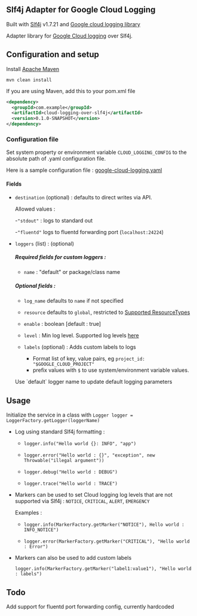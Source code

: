 ## Slf4j Adapter for Google Cloud Logging

Built with [Slf4j](https://www.slf4j.org/) v1.7.21 and 
[Google cloud logging library](https://github.com/GoogleCloudPlatform/google-cloud-java/tree/master/google-cloud-logging)

Adapter library for [Google Cloud logging](https://cloud.google.com/logging/docs/view/logs_viewer_v2) over Slf4j.


## Configuration and setup
Install [Apache Maven](https://maven.apache.org/) <p>
`mvn clean install`

If you are using Maven, add this to your pom.xml file
```xml
<dependency>
  <groupId>com.example</groupId>
  <artifactId>cloud-logging-over-slf4j</artifactId>
  <version>0.1.0-SNAPSHOT</version>
</dependency>
```

### Configuration file
Set system property or environment variable `CLOUD_LOGGING_CONFIG` to the absolute path of .yaml configuration file. <p>
Here is a sample configuration file : [google-cloud-logging.yaml](src/test/resources/google-cloud-logging.yaml)<p>

#### Fields
- `destination` (optional) : defaults to direct writes via API. <p>
Allowed values : <p>
 -`"stdout"` : logs to standard out <p>
 -`"fluentd"` logs to fluentd forwarding port (`localhost:24224`)
 
- `loggers` (list) : (optional)
  ##### Required fields for custom loggers : 
  - `name` : "default" or package/class name
  ##### Optional fields : 
  - `log_name` defaults to `name` if not specified <p>
  - `resource` defaults to `global`, restricted to 
  [Supported ResourceTypes](https://cloud.google.com/logging/docs/api/v2/resource-list)<p>
  - `enable`  : boolean [default : true] <p>
  - `level` : Min log level. Supported log levels [here](https://www.slf4j.org/api/org/apache/commons/logging/Log.html)<p>
  - `labels` (optional) : Adds custom labels to logs <p>
     - Format list of key, value pairs, eg `project_id: "$GOOGLE_CLOUD_PROJECT"`
     - prefix values with `$` to use system/environment variable values. 
   <p> Use `default` logger name to update default logging parameters <p>

## Usage
Initialize the service in a class with
`Logger logger = LoggerFactory.getLogger(loggerName)`

- Log using standard Slf4j formatting : <p>
  - `logger.info("Hello world {}: INFO", "app")` <p>
  - `logger.error("Hello world : {}", "exception", new Throwable("illegal argument"))` <p>
  - `logger.debug("Hello world : DEBUG")` <p>
  - `logger.trace("Hello world : TRACE")` <p>
  
 - Markers can be used to set Cloud logging log levels that are not supported via Slf4j 
    : `NOTICE`, `CRITICAL`, `ALERT`, `EMERGENCY`<p>
    Examples : <p>
    - `logger.info(MarkerFactory.getMarker("NOTICE"), Hello world : INFO_NOTICE")` <p>
    - `logger.error(MarkerFactory.getMarker("CRITICAL"), "Hello world : Error")` <p>
 
 - Markers can also be used to add custom labels <p>
 `logger.info(MarkerFactory.getMarker("label1:value1"), "Hello world : labels")` <p>


## Todo
<p> Add support for fluentd port forwarding config, currently hardcoded